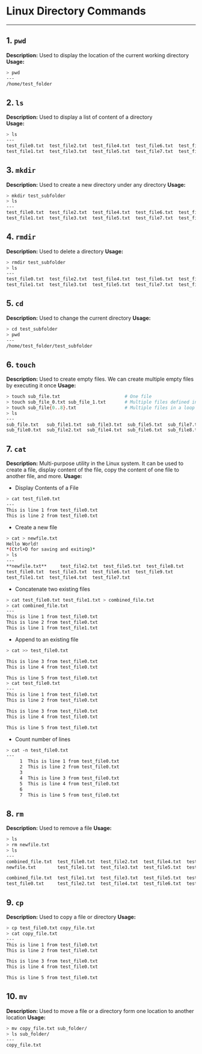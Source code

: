 # Linux Directory Commands
---

## 1. `pwd`
**Description:** Used to display the location of the current working directory \
**Usage:**
```bash
> pwd
---
/home/test_folder
```

## 2. `ls`
**Description:** Used to display a list of content of a directory \
**Usage:**
```bash
> ls
---
test_file0.txt  test_file2.txt  test_file4.txt  test_file6.txt  test_file8.txt
test_file1.txt  test_file3.txt  test_file5.txt  test_file7.txt  test_file9.txt
```

## 3. `mkdir`
**Description:** Used to create a new directory under any directory
**Usage:**
```bash
> mkdir test_subfolder
> ls
---
test_file0.txt  test_file2.txt  test_file4.txt  test_file6.txt  test_file8.txt  **test_subfolder**
test_file1.txt  test_file3.txt  test_file5.txt  test_file7.txt  test_file9.txt
```

## 4. `rmdir`
**Description:** Used to delete a directory
**Usage:**
```bash
> rmdir test_subfolder
> ls
---
test_file0.txt  test_file2.txt  test_file4.txt  test_file6.txt  test_file8.txt
test_file1.txt  test_file3.txt  test_file5.txt  test_file7.txt  test_file9.txt
```

## 5. `cd`
**Description:** Used to change the current directory
**Usage:**
```bash
> cd test_subfolder
> pwd
---
/home/test_folder/test_subfolder
```

## 6. `touch`
**Description:** Used to create empty files. We can create multiple empty files by executing it once
**Usage:**
```bash
> touch sub_file.txt                        # One file
> touch sub_file_0.txt sub_file_1.txt       # Multiple files defined individually
> touch sub_file{0..8}.txt                  # Multiple files in a loop
> ls
---
sub_file.txt   sub_file1.txt  sub_file3.txt  sub_file5.txt  sub_file7.txt  sub_file_0.txt
sub_file0.txt  sub_file2.txt  sub_file4.txt  sub_file6.txt  sub_file8.txt  sub_file_1.txt
```

## 7. `cat`
**Description:** Multi-purpose utility in the Linux system. It can be used to create a file, display content of the file, copy the content of one file to another file, and more.
**Usage:**
- Display Contents of a File
```bash
> cat test_file0.txt    
---
This is line 1 from test_file0.txt
This is line 2 from test_file0.txt
```
- Create a new file
```bash
> cat > newfile.txt
Hello World!
*(Ctrl+D for saving and exiting)*
> ls
---
**newfile.txt**     test_file2.txt  test_file5.txt  test_file8.txt
test_file0.txt  test_file3.txt  test_file6.txt  test_file9.txt
test_file1.txt  test_file4.txt  test_file7.txt
```
- Concatenate two existing files
```bash
> cat test_file0.txt test_file1.txt > combined_file.txt
> cat combined_file.txt
---
This is line 1 from test_file0.txt
This is line 2 from test_file0.txt
This is line 1 from test_file1.txt
```
- Append to an existing file
```bash
> cat >> test_file0.txt

This is line 3 from test_file0.txt
This is line 4 from test_file0.txt

This is line 5 from test_file0.txt
> cat test_file0.txt
---
This is line 1 from test_file0.txt
This is line 2 from test_file0.txt

This is line 3 from test_file0.txt
This is line 4 from test_file0.txt

This is line 5 from test_file0.txt
```
- Count number of lines
```bash
> cat -n test_file0.txt
---
     1  This is line 1 from test_file0.txt
     2  This is line 2 from test_file0.txt
     3
     4  This is line 3 from test_file0.txt
     5  This is line 4 from test_file0.txt
     6
     7  This is line 5 from test_file0.txt
```

## 8. `rm`
**Description:** Used to remove a file
**Usage:**
```bash
> ls
> rm newfile.txt
> ls
---
combined_file.txt  test_file0.txt  test_file2.txt  test_file4.txt  test_file6.txt  test_file8.txt
newfile.txt        test_file1.txt  test_file3.txt  test_file5.txt  test_file7.txt  test_file9.txt

combined_file.txt  test_file1.txt  test_file3.txt  test_file5.txt  test_file7.txt  test_file9.txt
test_file0.txt     test_file2.txt  test_file4.txt  test_file6.txt  test_file8.txt
```

## 9. `cp`
**Description:** Used to copy a file or directory
**Usage:**
```bash
> cp test_file0.txt copy_file.txt
> cat copy_file.txt
---
This is line 1 from test_file0.txt
This is line 2 from test_file0.txt

This is line 3 from test_file0.txt
This is line 4 from test_file0.txt

This is line 5 from test_file0.txt
```

## 10. `mv`
**Description:** Used to move a file or a directory form one location to another location
**Usage:**
```bash
> mv copy_file.txt sub_folder/
> ls sub_folder/
---
copy_file.txt
```
